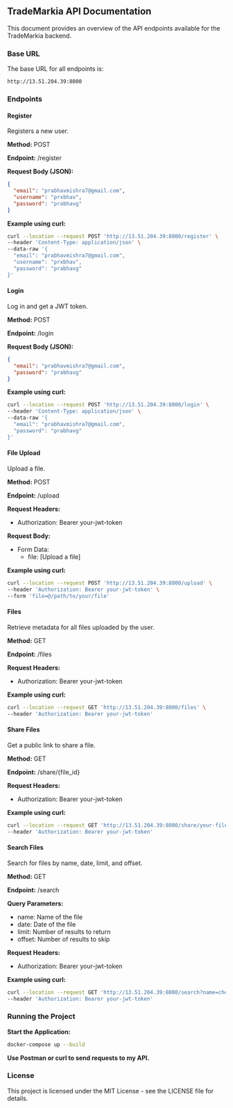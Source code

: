 ## TradeMarkia API Documentation

This document provides an overview of the API endpoints available for the TradeMarkia backend.

### Base URL

The base URL for all endpoints is:

```
http://13.51.204.39:8000
```

### Endpoints

#### Register

Registers a new user.

**Method:** POST

**Endpoint:** /register

**Request Body (JSON):**

```json
{
  "email": "prabhavmishra7@gmail.com",
  "username": "prxbhav",
  "password": "prabhavg"
}
```

**Example using curl:**

```bash
curl --location --request POST 'http://13.51.204.39:8000/register' \
--header 'Content-Type: application/json' \
--data-raw '{
  "email": "prabhavmishra7@gmail.com",
  "username": "prxbhav",
  "password": "prabhavg"
}'
```

#### Login

Log in and get a JWT token.

**Method:** POST

**Endpoint:** /login

**Request Body (JSON):**

```json
{
  "email": "prabhavmishra7@gmail.com",
  "password": "prabhavg"
}
```

**Example using curl:**

```bash
curl --location --request POST 'http://13.51.204.39:8000/login' \
--header 'Content-Type: application/json' \
--data-raw '{
  "email": "prabhavmishra7@gmail.com",
  "password": "prabhavg"
}'
```

#### File Upload

Upload a file.

**Method:** POST

**Endpoint:** /upload

**Request Headers:**

* Authorization: Bearer your-jwt-token

**Request Body:**

* Form Data:
    * file: [Upload a file]

**Example using curl:**

```bash
curl --location --request POST 'http://13.51.204.39:8000/upload' \
--header 'Authorization: Bearer your-jwt-token' \
--form 'file=@/path/to/your/file'
```

#### Files

Retrieve metadata for all files uploaded by the user.

**Method:** GET

**Endpoint:** /files

**Request Headers:**

* Authorization: Bearer your-jwt-token

**Example using curl:**

```bash
curl --location --request GET 'http://13.51.204.39:8000/files' \
--header 'Authorization: Bearer your-jwt-token'
```

#### Share Files

Get a public link to share a file.

**Method:** GET

**Endpoint:** /share/{file_id}

**Request Headers:**

* Authorization: Bearer your-jwt-token

**Example using curl:**

```bash
curl --location --request GET 'http://13.51.204.39:8000/share/your-file-id' \
--header 'Authorization: Bearer your-jwt-token'
```

#### Search Files

Search for files by name, date, limit, and offset.

**Method:** GET

**Endpoint:** /search

**Query Parameters:**

* name: Name of the file
* date: Date of the file
* limit: Number of results to return
* offset: Number of results to skip

**Request Headers:**

* Authorization: Bearer your-jwt-token

**Example using curl:**

```bash
curl --location --request GET 'http://13.51.204.39:8000/search?name=check.jpg&date=2024-09-15%2002:57:15.494094&limit=10&offset=0' \
--header 'Authorization: Bearer your-jwt-token'
```

### Running the Project

**Start the Application:**

```bash
docker-compose up --build
```

**Use Postman or curl to send requests to my API.**

### License

This project is licensed under the MIT License - see the LICENSE file for details.
